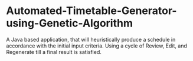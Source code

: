 # Automated-Timetable-Generator-using-Genetic-Algorithm
A Java based application, that will heuristically produce a schedule in accordance with the initial input criteria. Using a cycle of Review, Edit, and Regenerate till a final result is satisfied.
